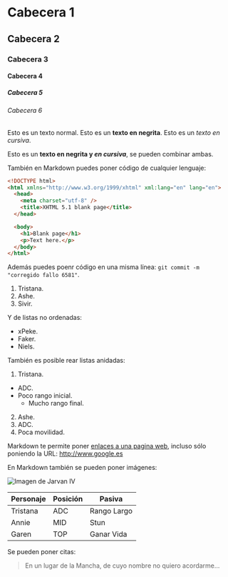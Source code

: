 # Cabecera 1
## Cabecera 2
### Cabecera 3
#### Cabecera 4
##### Cabecera 5
###### Cabecera 6

Esto es un texto normal. Esto es un **texto en negrita**. Esto es un *texto en cursiva*.

Esto es un **texto en negrita y _en cursiva_**, se pueden combinar ambas.

También en Markdown puedes poner código de cualquier lenguaje:

```html
<!DOCTYPE html>
<html xmlns="http://www.w3.org/1999/xhtml" xml:lang="en" lang="en">
  <head>
    <meta charset="utf-8" />
    <title>XHTML 5.1 blank page</title>
  </head>

  <body>
    <h1>Blank page</h1>
    <p>Text here.</p>
  </body>
</html>
```

Además puedes poenr código en una misma línea: `git commit -m "corregido fallo 6581"`.

1. Tristana.
2. Ashe.
3. Sivir.

Y de listas no ordenadas:

* xPeke.
* Faker.
* Niels.

También es posible rear listas anidadas:

1. Tristana.
  * ADC.
  * Poco rango inicial.
    * Mucho rango final.
2. Ashe.
  1. ADC.
  2. Poca movilidad.
  
Markdown te permite poner [enlaces a una pagina web](https://github.com/JKonde1990/), incluso sólo poniendo la URL: http://www.google.es

En Markdown también se pueden poner imágenes:

![Imagen de Jarvan IV](http://ddragon.leagueoflegends.com/cdn/img/champion/splash/JarvanIV_0.jpg 'Imagen de Jarvan IV')

| Personaje | Posición | Pasiva      |
|-----------|----------|-------------|
| Tristana  | ADC      | Rango Largo |
| Annie     | MID      | Stun        |
| Garen     | TOP      | Ganar Vida  |
  
  Se pueden poner citas:
  > En un lugar de la Mancha, de cuyo nombre no quiero acordarme...
